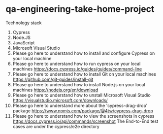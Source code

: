 # qa-engineering-take-home-project
Technology stack
1. Cypress
2. Node.JS
3. JavaScript
4. Microsoft Visual Studio
5. Please go here to understand how to install and configure Cypress on your local machine
7. Please go here to understand how to run cypress on your local machines https://docs.cypress.io/guides/guides/command-line
8. Please go here to understand how to install Git on your local machines https://github.com/git-guides/install-git
9. Please go here to understand how to install Node.js on your local machines https://nodejs.org/en/download
10. Please go here to understand how to unstall Microsoft Visual Studio https://visualstudio.microsoft.com/downloads/
11. Please go here to understand more about the 'cypress-drag-drop' package https://www.npmjs.com/package/@4tw/cypress-drag-drop
12. Please go here to understand how to view the screenshots in cypress https://docs.cypress.io/api/commands/screenshot
The End-to-End test cases are under the cypress/e2e directory


